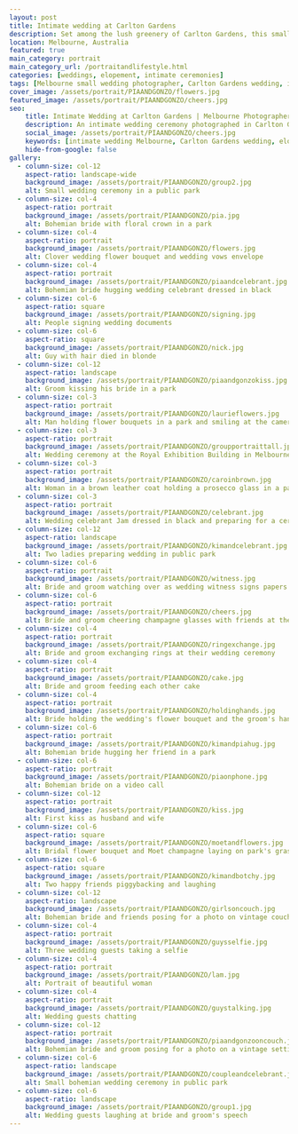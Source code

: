 ```yaml
---
layout: post
title: Intimate wedding at Carlton Gardens
description: Set among the lush greenery of Carlton Gardens, this small Melbourne wedding embraced nature, intimacy, and honest storytelling, photographed through a minimalist, documentary lens.
location: Melbourne, Australia
featured: true
main_category: portrait
main_category_url: /portraitandlifestyle.html
categories: [weddings, elopement, intimate ceremonies]
tags: [Melbourne small wedding photographer, Carlton Gardens wedding, intimate wedding photography, elopement photographer, natural light wedding, storytelling photographer]
cover_image: /assets/portrait/PIAANDGONZO/flowers.jpg
featured_image: /assets/portrait/PIAANDGONZO/cheers.jpg
seo:
    title: Intimate Wedding at Carlton Gardens | Melbourne Photographer
    description: An intimate wedding ceremony photographed in Carlton Gardens, Melbourne. A calm, natural-light session that captures love in its simplest and most beautiful form.
    social_image: /assets/portrait/PIAANDGONZO/cheers.jpg
    keywords: [intimate wedding Melbourne, Carlton Gardens wedding, elopement photographer Melbourne, natural wedding photography, Sof Kapa Photography]
    hide-from-google: false
gallery:
  - column-size: col-12
    aspect-ratio: landscape-wide
    background_image: /assets/portrait/PIAANDGONZO/group2.jpg
    alt: Small wedding ceremony in a public park
  - column-size: col-4
    aspect-ratio: portrait
    background_image: /assets/portrait/PIAANDGONZO/pia.jpg
    alt: Bohemian bride with floral crown in a park
  - column-size: col-4
    aspect-ratio: portrait
    background_image: /assets/portrait/PIAANDGONZO/flowers.jpg
    alt: Clover wedding flower bouquet and wedding vows envelope
  - column-size: col-4
    aspect-ratio: portrait
    background_image: /assets/portrait/PIAANDGONZO/piaandcelebrant.jpg
    alt: Bohemian bride hugging wedding celebrant dressed in black
  - column-size: col-6
    aspect-ratio: square
    background_image: /assets/portrait/PIAANDGONZO/signing.jpg
    alt: People signing wedding documents
  - column-size: col-6
    aspect-ratio: square
    background_image: /assets/portrait/PIAANDGONZO/nick.jpg
    alt: Guy with hair died in blonde
  - column-size: col-12
    aspect-ratio: landscape
    background_image: /assets/portrait/PIAANDGONZO/piaandgonzokiss.jpg
    alt: Groom kissing his bride in a park
  - column-size: col-3
    aspect-ratio: portrait
    background_image: /assets/portrait/PIAANDGONZO/laurieflowers.jpg
    alt: Man holding flower bouquets in a park and smiling at the camera
  - column-size: col-3
    aspect-ratio: portrait
    background_image: /assets/portrait/PIAANDGONZO/groupportraittall.jpg
    alt: Wedding ceremony at the Royal Exhibition Building in Melbourne's Carlton Gardens 
  - column-size: col-3
    aspect-ratio: portrait
    background_image: /assets/portrait/PIAANDGONZO/caroinbrown.jpg
    alt: Woman in a brown leather coat holding a prosecco glass in a park
  - column-size: col-3
    aspect-ratio: portrait
    background_image: /assets/portrait/PIAANDGONZO/celebrant.jpg
    alt: Wedding celebrant Jam dressed in black and preparing for a ceremony in the park
  - column-size: col-12
    aspect-ratio: landscape
    background_image: /assets/portrait/PIAANDGONZO/kimandcelebrant.jpg
    alt: Two ladies preparing wedding in public park
  - column-size: col-6
    aspect-ratio: portrait
    background_image: /assets/portrait/PIAANDGONZO/witness.jpg
    alt: Bride and groom watching over as wedding witness signs papers
  - column-size: col-6
    aspect-ratio: portrait
    background_image: /assets/portrait/PIAANDGONZO/cheers.jpg
    alt: Bride and groom cheering champagne glasses with friends at their bohemian wedding
  - column-size: col-4
    aspect-ratio: portrait
    background_image: /assets/portrait/PIAANDGONZO/ringexchange.jpg
    alt: Bride and groom exchanging rings at their wedding ceremony
  - column-size: col-4
    aspect-ratio: portrait
    background_image: /assets/portrait/PIAANDGONZO/cake.jpg
    alt: Bride and groom feeding each other cake
  - column-size: col-4
    aspect-ratio: portrait
    background_image: /assets/portrait/PIAANDGONZO/holdinghands.jpg
    alt: Bride holding the wedding's flower bouquet and the groom's hand
  - column-size: col-6
    aspect-ratio: portrait
    background_image: /assets/portrait/PIAANDGONZO/kimandpiahug.jpg
    alt: Bohemian bride hugging her friend in a park
  - column-size: col-6
    aspect-ratio: portrait
    background_image: /assets/portrait/PIAANDGONZO/piaonphone.jpg
    alt: Bohemian bride on a video call 
  - column-size: col-12
    aspect-ratio: portrait
    background_image: /assets/portrait/PIAANDGONZO/kiss.jpg
    alt: First kiss as husband and wife
  - column-size: col-6
    aspect-ratio: square
    background_image: /assets/portrait/PIAANDGONZO/moetandflowers.jpg
    alt: Bridal flower bouquet and Moet champagne laying on park's grass 
  - column-size: col-6
    aspect-ratio: square
    background_image: /assets/portrait/PIAANDGONZO/kimandbotchy.jpg
    alt: Two happy friends piggybacking and laughing 
  - column-size: col-12
    aspect-ratio: landscape
    background_image: /assets/portrait/PIAANDGONZO/girlsoncouch.jpg
    alt: Bohemian bride and friends posing for a photo on vintage couches
  - column-size: col-4
    aspect-ratio: portrait
    background_image: /assets/portrait/PIAANDGONZO/guysselfie.jpg
    alt: Three wedding guests taking a selfie 
  - column-size: col-4
    aspect-ratio: portrait
    background_image: /assets/portrait/PIAANDGONZO/lam.jpg
    alt: Portrait of beautiful woman
  - column-size: col-4
    aspect-ratio: portrait
    background_image: /assets/portrait/PIAANDGONZO/guystalking.jpg
    alt: Wedding guests chatting
  - column-size: col-12
    aspect-ratio: portrait
    background_image: /assets/portrait/PIAANDGONZO/piaandgonzooncouch.jpg
    alt: Bohemian bride and groom posing for a photo on a vintage setting 
  - column-size: col-6
    aspect-ratio: landscape
    background_image: /assets/portrait/PIAANDGONZO/coupleandcelebrant.jpg
    alt: Small bohemian wedding ceremony in public park
  - column-size: col-6
    aspect-ratio: landscape
    background_image: /assets/portrait/PIAANDGONZO/group1.jpg
    alt: Wedding guests laughing at bride and groom's speech
---
```


